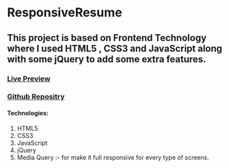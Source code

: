 # ResponsiveResume

## This project is based on Frontend Technology where I used HTML5 , CSS3 and JavaScript along with some jQuery to add some extra features.


### [Live Preview](https://responsiveresume2021.netlify.app/)


### [Github Repositry](https://github.com/gautam2021/ResponsiveResume)

#### Technologies: 

1) HTML5
2) CSS3
3) JavaScript
4) jQuery
5) Media Query :- for make it full responsive for every type of screens.





